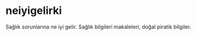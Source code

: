 # neiyigelirki
Sağlık sorunlarına ne iyi gelir. Sağlık bilgileri makaleleri, doğal piratik bilgiler.
